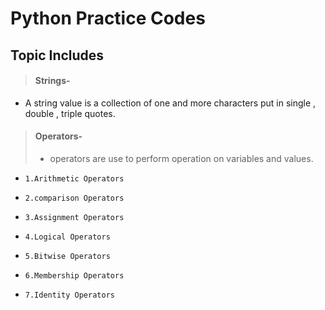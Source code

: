 # Python Practice Codes

## Topic Includes

>#### Strings- 
  - A string value is a collection of one and more characters put in single , double , triple quotes.

>#### Operators-
> -  operators are use to perform operation on variables and values.
 -     1.Arithmetic Operators
 -     2.comparison Operators
 -     3.Assignment Operators
 -     4.Logical Operators
 -     5.Bitwise Operators
 -     6.Membership Operators
 -     7.Identity Operators